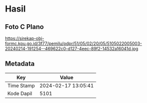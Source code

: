 # Hasil

## Foto C Plano

https://sirekap-obj-formc.kpu.go.id/3f77/pemilu/pdpr/51/05/02/20/05/5105022005003-20240214-191254--469622c0-d127-4eec-89f2-14532a16041d.jpg


## Metadata

| Key        | Value               |
| ---------- | ------------------- |
| Time Stamp | 2024-02-17 13:05:41 |
| Kode Dapil | 5101                |




